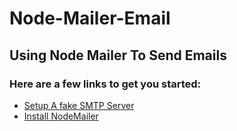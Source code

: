 # Node-Mailer-Email
## Using Node Mailer To Send Emails

### Here are a few links to get you started:

- [Setup A fake SMTP Server ](https://mailtrap.io/)
- [Install NodeMailer](https://nodemailer.com/about/)
